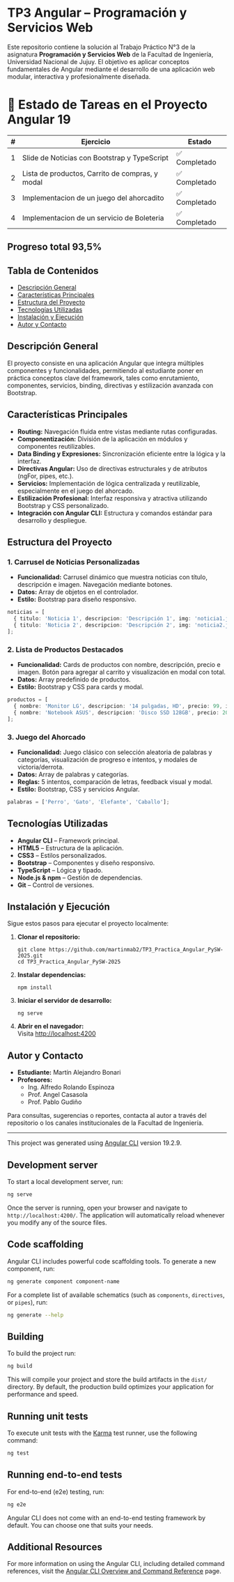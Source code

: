 # TP3 Angular – Programación y Servicios Web

Este repositorio contiene la solución al Trabajo Práctico N°3 de la asignatura **Programación y Servicios Web** de la Facultad de Ingeniería, Universidad Nacional de Jujuy. El objetivo es aplicar conceptos fundamentales de Angular mediante el desarrollo de una aplicación web modular, interactiva y profesionalmente diseñada.

# 📌 Estado de Tareas en el Proyecto Angular 19

| #  | Ejercicio                            | Estado       |
|----|--------------------------------------|-------------|
| 1  | Slide de Noticias con Bootstrap y TypeScript | ✅ Completado |
| 2  | Lista de productos, Carrito de compras, y modal | ✅ Completado |
| 3  | Implementacion de un juego del ahorcadito | ✅ Completado |
| 4  | Implementacion de un servicio de Boleteria | ✅ Completado |   

## Progreso total **93,5%**

## Tabla de Contenidos

- [Descripción General](#descripción-general)
- [Características Principales](#características-principales)
- [Estructura del Proyecto](#estructura-del-proyecto)
- [Tecnologías Utilizadas](#tecnologías-utilizadas)
- [Instalación y Ejecución](#instalación-y-ejecución)
- [Autor y Contacto](#autor-y-contacto)

## Descripción General

El proyecto consiste en una aplicación Angular que integra múltiples componentes y funcionalidades, permitiendo al estudiante poner en práctica conceptos clave del framework, tales como enrutamiento, componentes, servicios, binding, directivas y estilización avanzada con Bootstrap.

## Características Principales

- **Routing:** Navegación fluida entre vistas mediante rutas configuradas.
- **Componentización:** División de la aplicación en módulos y componentes reutilizables.
- **Data Binding y Expresiones:** Sincronización eficiente entre la lógica y la interfaz.
- **Directivas Angular:** Uso de directivas estructurales y de atributos (ngFor, pipes, etc.).
- **Servicios:** Implementación de lógica centralizada y reutilizable, especialmente en el juego del ahorcado.
- **Estilización Profesional:** Interfaz responsiva y atractiva utilizando Bootstrap y CSS personalizado.
- **Integración con Angular CLI:** Estructura y comandos estándar para desarrollo y despliegue.

## Estructura del Proyecto

### 1. Carrusel de Noticias Personalizadas

- **Funcionalidad:** Carrusel dinámico que muestra noticias con título, descripción e imagen. Navegación mediante botones.
- **Datos:** Array de objetos en el controlador.
- **Estilo:** Bootstrap para diseño responsivo.

```typescript
noticias = [
  { titulo: 'Noticia 1', descripcion: 'Descripción 1', img: 'noticia1.jpg' },
  { titulo: 'Noticia 2', descripcion: 'Descripción 2', img: 'noticia2.jpg' },
];
```

### 2. Lista de Productos Destacados

- **Funcionalidad:** Cards de productos con nombre, descripción, precio e imagen. Botón para agregar al carrito y visualización en modal con total.
- **Datos:** Array predefinido de productos.
- **Estilo:** Bootstrap y CSS para cards y modal.

```typescript
productos = [
  { nombre: 'Monitor LG', descripcion: '14 pulgadas, HD', precio: 99, img: 'monitor.jpg' },
  { nombre: 'Notebook ASUS', descripcion: 'Disco SSD 128GB', precio: 200, img: 'notebook.jpg' },
];
```

### 3. Juego del Ahorcado

- **Funcionalidad:** Juego clásico con selección aleatoria de palabras y categorías, visualización de progreso e intentos, y modales de victoria/derrota.
- **Datos:** Array de palabras y categorías.
- **Reglas:** 5 intentos, comparación de letras, feedback visual y modal.
- **Estilo:** Bootstrap, CSS y servicios Angular.

```typescript
palabras = ['Perro', 'Gato', 'Elefante', 'Caballo'];
```

## Tecnologías Utilizadas

- **Angular CLI** – Framework principal.
- **HTML5** – Estructura de la aplicación.
- **CSS3** – Estilos personalizados.
- **Bootstrap** – Componentes y diseño responsivo.
- **TypeScript** – Lógica y tipado.
- **Node.js & npm** – Gestión de dependencias.
- **Git** – Control de versiones.

## Instalación y Ejecución

Sigue estos pasos para ejecutar el proyecto localmente:

1. **Clonar el repositorio:**
   ```shell
   git clone https://github.com/martinmab2/TP3_Practica_Angular_PySW-2025.git
   cd TP3_Practica_Angular_PySW-2025
   ```

2. **Instalar dependencias:**
   ```shell
   npm install
   ```

3. **Iniciar el servidor de desarrollo:**
   ```shell
   ng serve
   ```

4. **Abrir en el navegador:**  
   Visita [http://localhost:4200](http://localhost:4200)

## Autor y Contacto

- **Estudiante:** Martín Alejandro Bonari
- **Profesores:**  
  - Ing. Alfredo Rolando Espinoza  
  - Prof. Angel Casasola  
  - Prof. Pablo Gudiño

Para consultas, sugerencias o reportes, contacta al autor a través del repositorio o los canales institucionales de la Facultad de Ingeniería.

---

This project was generated using [Angular CLI](https://github.com/angular/angular-cli) version 19.2.9.

## Development server

To start a local development server, run:

```bash
ng serve
```

Once the server is running, open your browser and navigate to `http://localhost:4200/`. The application will automatically reload whenever you modify any of the source files.

## Code scaffolding

Angular CLI includes powerful code scaffolding tools. To generate a new component, run:

```bash
ng generate component component-name
```

For a complete list of available schematics (such as `components`, `directives`, or `pipes`), run:

```bash
ng generate --help
```

## Building

To build the project run:

```bash
ng build
```

This will compile your project and store the build artifacts in the `dist/` directory. By default, the production build optimizes your application for performance and speed.

## Running unit tests

To execute unit tests with the [Karma](https://karma-runner.github.io) test runner, use the following command:

```bash
ng test
```

## Running end-to-end tests

For end-to-end (e2e) testing, run:

```bash
ng e2e
```

Angular CLI does not come with an end-to-end testing framework by default. You can choose one that suits your needs.

## Additional Resources

For more information on using the Angular CLI, including detailed command references, visit the [Angular CLI Overview and Command Reference](https://angular.dev/tools/cli) page.
